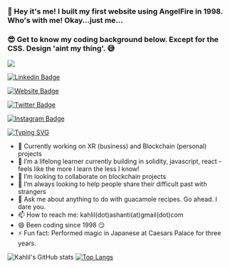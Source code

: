 ### 👋 Hey it's me! I built my first website using AngelFire in 1998. Who's with me! Okay...just me...
### 😎 Get to know my coding background below. Except for the CSS. Design 'aint my thing'. 😅 

![](https://cdn.hackernoon.com/images/ckxz-5-f-75-v-00-z-00-as-638-qw-6-ofc.jpg)

[![Linkedin Badge](https://img.shields.io/badge/-LinkedIn-0e76a8?style=flat-square&logo-Linkedin&logoColor-white)](https://linkedin.com/in/kahlilashanti)

[![Website Badge](https://img.shields.io/badge/Website-3b5998?style=flat-square&logo=google-chrome&logoColor-white)](https://kahlilashanti.com)

[![Twitter Badge](https://img.shields.io/badge/-Twitter-00acee?style=flat-square&logo=Twitter&logoColor-white)](https://twitter.com/kahlilashanti)

[![Instagram Badge](https://img.shields.io/badge/-Instagrame4405f?style=flat-square&logo=Instagram&logoColor-white)](https://instagram.com/kahlil.ashanti)


[![Typing SVG](https://readme-typing-svg.herokuapp.com?color=%2336BCF7&lines=Coder%2C+Actor+and+Love-To-Learner)](https://git.io/typing-svg)


- 🔭 Currently working on XR (business) and Blockchain (personal) projects
- 🌱 I’m a lifelong learner currently building in solidity, javascript, react - feels like the more I learn the less I know!
- 👯 I’m looking to collaborate on blockchain projects
- 🤔 I’m always looking to help people share their difficult past with strangers
- 💬 Ask me about anything to do with guacamole recipes. Go ahead. I dare you.
- 📫 How to reach me: kahlil(dot)ashanti(at)gmail(dot)com
- 😄 Been coding since 1998 😏
- ⚡ Fun fact: Performed magic in Japanese at Caesars Palace for three years.

<!-- [![Kahlil's GitHub stats](https://github-readme-stats.vercel.app/api?username=kahlilashanti)](https://github.com/kahlilashanti/github-readme-stats) -->
![Kahlil's GitHub stats](https://github-readme-stats.vercel.app/api?username=kahlilashanti&show_icons=true&theme=radical)
[![Top Langs](https://github-readme-stats.vercel.app/api/top-langs/?username=kahlilashanti&layout=compact)](https://github.com/kahlilashanti/github-readme-stats)


